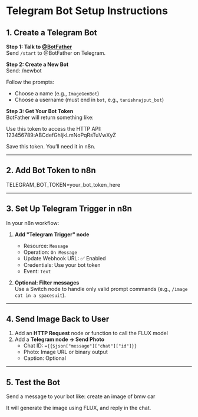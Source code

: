# Telegram Bot Setup Instructions

## 1. Create a Telegram Bot

**Step 1: Talk to [@BotFather](https://t.me/BotFather)**  
Send `/start` to @BotFather on Telegram.

**Step 2: Create a New Bot**  
Send:  /newbot

Follow the prompts:
- Choose a name (e.g., `ImageGenBot`)
- Choose a username (must end in `bot`, e.g., `tanishrajput_bot`)

**Step 3: Get Your Bot Token**  
BotFather will return something like:

Use this token to access the HTTP API:
123456789:ABCdefGhIjkLmNoPqRsTuVwXyZ


Save this token. You’ll need it in n8n.

---

## 2. Add Bot Token to n8n

TELEGRAM_BOT_TOKEN=your_bot_token_here

---

## 3. Set Up Telegram Trigger in n8n

In your n8n workflow:

1. **Add "Telegram Trigger" node**
   - Resource: `Message`
   - Operation: `On Message`
   - Update Webhook URL: ✅ Enabled
   - Credentials: Use your bot token
   - Event: `Text`

2. **Optional: Filter messages**  
   Use a Switch node to handle only valid prompt commands (e.g., `/image cat in a spacesuit`).

---

## 4. Send Image Back to User

1. Add an **HTTP Request** node or function to call the FLUX model  
2. Add a **Telegram node → Send Photo**  
   - Chat ID: `={{$json["message"]["chat"]["id"]}}`  
   - Photo: Image URL or binary output  
   - Caption: Optional

---

## 5. Test the Bot

Send a message to your bot like:
create an image of bmw car

It will generate the image using FLUX, and reply in the chat.
